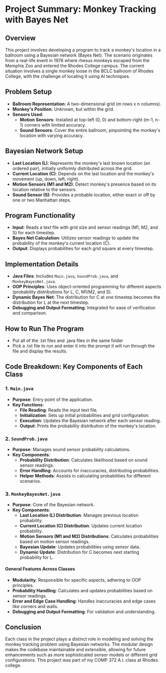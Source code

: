 # Project Summary: Monkey Tracking with Bayes Net

## Overview
This project involves developing a program to track a monkey's location in a ballroom using a Bayesian network (Bayes Net). The scenario originates from a real-life event in 1976 where rhesus monkeys escaped from the Memphis Zoo and entered the Rhodes College campus. The current situation involves a single monkey loose in the BCLC ballroom of Rhodes College, with the challenge of locating it using AI techniques.

## Problem Setup
- **Ballroom Representation**: A two-dimensional grid (m rows x n columns).
- **Monkey's Position**: Unknown, but within the grid.
- **Sensors Used**:
  - **Motion Sensors**: Installed at top-left (0, 0) and bottom-right (m-1, n-1) corners with limited accuracy.
  - **Sound Sensors**: Cover the entire ballroom, pinpointing the monkey's location with varying accuracy.

## Bayesian Network Setup
- **Last Location (L)**: Represents the monkey's last known location (an ordered pair), initially uniformly distributed across the grid.
- **Current Location (C)**: Depends on the last location and the monkey's movement (up, down, left, right).
- **Motion Sensors (M1 and M2)**: Detect monkey's presence based on its location relative to the sensors.
- **Sound Sensor (S)**: Provides a probable location, either exact or off by one or two Manhattan steps.

## Program Functionality
- **Input**: Reads a text file with grid size and sensor readings (M1, M2, and S) for each timestep.
- **Bayes Net Calculation**: Utilizes sensor readings to update the probability of the monkey's current location (C).
- **Output**: Displays probabilities for each grid square at every timestep.

## Implementation Details
- **Java Files**: Includes `Main.java`, `SoundProb.java`, and `MonkeyBayesNet.java`.
- **OOP Principles**: Uses object-oriented programming for different aspects (probability distributions for L, C, M1/M2, and S).
- **Dynamic Bayes Net**: The distribution for C at one timestep becomes the distribution for L at the next timestep.
- **Debugging and Output Formatting**: Integrated for ease of verification and comparison.

## How to Run The Program
- Put all of the .txt files and .java files in the same folder 
- Pick a .txt file to run and enter it into the prompt it will run through the file and display the results.

## Code Breakdown: Key Components of Each Class

### 1. `Main.java`
- **Purpose**: Entry point of the application.
- **Key Functions**:
  - **File Reading**: Reads the input text file.
  - **Initialization**: Sets up initial probabilities and grid configuration.
  - **Execution**: Updates the Bayesian network after each sensor reading.
  - **Output**: Prints the probability distribution of the monkey's location.

### 2. `SoundProb.java`
- **Purpose**: Manages sound sensor probability calculations.
- **Key Components**:
  - **Probability Distribution**: Calculates likelihood based on sound sensor readings.
  - **Error Handling**: Accounts for inaccuracies, distributing probabilities.
  - **Helper Methods**: Assists in calculating probabilities for different scenarios.

### 3. `MonkeyBayesNet.java`
- **Purpose**: Core of the Bayesian network.
- **Key Components**:
  - **Last Location (L) Distribution**: Manages previous location probability.
  - **Current Location (C) Distribution**: Updates current location probability.
  - **Motion Sensors (M1 and M2) Distributions**: Calculates probabilities based on motion sensor readings.
  - **Bayesian Update**: Updates probabilities using sensor data.
  - **Dynamic Update**: Distribution for C becomes next starting probability for L.

#### General Features Across Classes
- **Modularity**: Responsible for specific aspects, adhering to OOP principles.
- **Probability Handling**: Calculates and updates probabilities based on sensor readings.
- **Error and Edge Case Handling**: Handles inaccuracies and edge cases like corners and walls.
- **Debugging and Output Formatting**: For validation and understanding.

## Conclusion
Each class in the project plays a distinct role in modeling and solving the monkey tracking problem using Bayesian networks. The modular design makes the codebase maintainable and extensible, allowing for future enhancements such as more sophisticated sensor models or different grid configurations. This project was part of my COMP 372 A.I. class at Rhodes college. 
